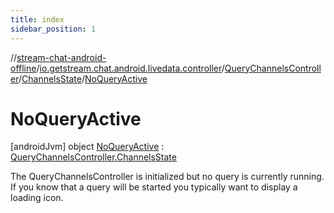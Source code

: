 ```yaml
---
title: index
sidebar_position: 1
---
```

//[stream-chat-android-offline](../../../../../index.md)/[io.getstream.chat.android.livedata.controller](../../../index.md)/[QueryChannelsController](../../index.md)/[ChannelsState](../index.md)/[NoQueryActive](index.md)



# NoQueryActive  
 [androidJvm] object [NoQueryActive](index.md) : [QueryChannelsController.ChannelsState](../index.md)

The QueryChannelsController is initialized but no query is currently running. If you know that a query will be started you typically want to display a loading icon.

   

